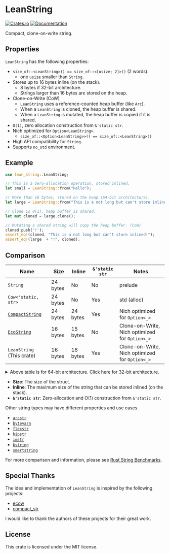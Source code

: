 # LeanString

[![Crates.io](https://img.shields.io/crates/v/lean_string.svg)](https://crates.io/crates/lean_string)
[![Documentation](https://docs.rs/lean_string/badge.svg)](https://docs.rs/lean_string)

Compact, clone-on-write string.

## Properties

`LeanString` has the following properties:

- `size_of::<LeanString>() == size_of::<[usize; 2]>()` (2 words).
  - one `usize` smaller than `String`.
- Stores up to 16 bytes inline (on the stack).
  - 8 bytes if 32-bit architecture.
  - Strings larger than 16 bytes are stored on the heap.
- Clone-on-Write (CoW)
  - `LeanString` uses a reference-counted heap buffer (like `Arc`).
  - When a `LeanString` is cloned, the heap buffer is shared.
  - When a `LeanString` is mutated, the heap buffer is copied if it is shared.
- `O(1)`, zero allocation construction from `&'static str`.
- Nich optimized for `Option<LeanString>`.
  - `size_of::<Option<LeanString>>() == size_of::<LeanString>()`
- High API compatibility for `String`.
- Supports `no_std` environment.

## Example

```rust
use lean_string::LeanString;

// This is a zero-allocation operation, stored inlined.
let small = LeanString::from("Hello");

// More than 16 bytes, stored on the heap (64-bit architecture).
let large = LeanString::from("This is a not long but can't store inlined");

// Clone is O(1), heap buffer is shared.
let mut cloned = large.clone();

// Mutating a shared string will copy the heap buffer. (CoW)
cloned.push('!');
assert_eq!(cloned, "This is a not long but can't store inlined!");
assert_eq!(large  + "!", cloned);
```

## Comparison

| Name                                                                                        | Size     | Inline   | `&'static str` | Notes                                          |
| ------------------------------------------------------------------------------------------- | -------- | -------- | -------------- | ---------------------------------------------- |
| `String`                                                                                    | 24 bytes | No       | No             | prelude                                        |
| `Cow<'static, str>`                                                                         | 24 bytes | No       | Yes            | std (alloc)                                    |
| [`CompactString`](https://docs.rs/compact_str/latest/compact_str/struct.CompactString.html) | 24 bytes | 24 bytes | Yes            | Nich optimized for `Option<_>`                 |
| [`EcoString`](https://docs.rs/ecow/latest/ecow/string/struct.EcoString.html)                | 16 bytes | 15 bytes | No             | Clone-on-Write, Nich optimized for `Option<_>` |
| `LeanString` (This crate)                                                                   | 16 bytes | 16 bytes | Yes            | Clone-on-Write, Nich optimized for `Option<_>` |

<details>
<summary>Above table is for 64-bit architecture. Click here for 32-bit architecture.</summary>

| Name                      | Size     | Inline   | `&'static str` | Notes                                          |
| ------------------------- | -------- | -------- | -------------- | ---------------------------------------------- |
| `String`                  | 12 bytes | No       | No             | prelude                                        |
| `Cow<'static, str>`       | 12 bytes | No       | Yes            | std (alloc)                                    |
| `CompactString`           | 12 bytes | 12 bytes | Yes            | Nich optimized for `Option<_>`                 |
| `EcoString`               | 8 bytes  | 7 bytes  | No             | Clone-on-Write, Nich optimized for `Option<_>` |
| `LeanString` (This crate) | 8 bytes  | 8 bytes  | Yes            | Clone-on-Write, Nich optimized for `Option<_>` |

</details>

- **Size**: The size of the struct.
- **Inline**: The maximum size of the string that can be stored inlined (on the stack).
- **`&'static str`**: Zero-allocation and O(1) construction from `&'static str`.

Other string types may have different properties and use cases.

- [`arcstr`](https://crates.io/crates/arcstr)
- [`byteyarn`](https://crates.io/crates/byteyarn)
- [`flexstr`](https://crates.io/crates/flexstr)
- [`hipstr`](https://crates.io/crates/hipstr)
- [`imstr`](https://crates.io/crates/imstr)
- [`kstring`](https://crates.io/crates/kstring)
- [`smartstring`](https://crates.io/crates/smartstring)

For more comparison and information, please see [Rust String Benchmarks](https://github.com/rosetta-rs/string-rosetta-rs).

## Special Thanks

The idea and implementation of `LeanString` is inspired by the following projects:

- [ecow](https://crates.io/crates/ecow)
- [compact_str](https://crates.io/crates/compact_str)

I would like to thank the authors of these projects for their great work.

## License

This crate is licensed under the MIT license.
